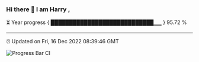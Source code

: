 ### Hi there 👋 I am Harry , 

⏳ Year progress { ████████████████████████████▁▁ } 95.72 %

---

⏰ Updated on Fri, 16 Dec 2022 08:39:46 GMT

![Progress Bar CI](https://github.com/duykhang68/duykhang68/workflows/Progress%20Bar%20CI/badge.svg)
